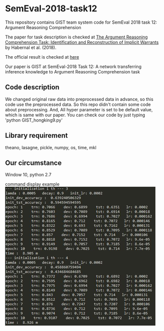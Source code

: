 # SemEval-2018-task12
This repository contains GIST team system code for SemEval 2018 task 12: Argument Reasoning Comprehension

The paper for task description is checked at [The Argument Reasoning Comprehension Task: Identification and Reconstruction of Implicit Warrants](https://arxiv.org/pdf/1708.01425.pdf) by Habernal et al. (2018).

The official result is checked at [here](https://github.com/habernal/semeval2018-task12-results)

Our paper is GIST at SemEval-2018 Task 12: A network transferring inference knowledge to Argument Reasoning Comprehension task

## Code description
We changed original raw data into preprocessed data in advance, so this code use the preprocessed data.
So this repo didn't contain some code about preprocessing.
And, All hyper parameter is set to be default value, which is same with our paper.
You can check our code by just typing 'python GIST_hongking9.py'

## Library requirement
theano, lasagne, pickle, numpy, os, time, mkl

## Our circumstance
Window 10, python 2.7

command display example
![command display example](./image/command_example.JPG)
